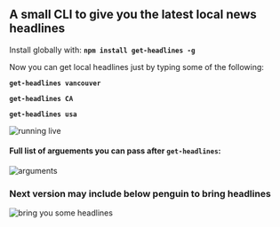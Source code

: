 ## A small CLI to give you the latest local news headlines

Install globally with: **`npm install get-headlines -g`**

Now you can get local headlines just by typing some of the following:

**`get-headlines vancouver`**

**`get-headlines CA`**

**`get-headlines usa`**

![running live](http://giant.gfycat.com/PleasingIllfatedHydatidtapeworm.gif)


#### Full list of arguements you can pass after **`get-headlines`**:
![arguments](https://cldup.com/jMsJrAsJm8.png)


### Next version may include below penguin to bring headlines

![bring you some headlines](https://cldup.com/h95L3HCeYI.gif)